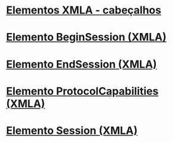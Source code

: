 # [Elementos XMLA - cabeçalhos](xml-elements-headers.md)

# [Elemento BeginSession (XMLA)](beginsession-element-xmla.md)
# [Elemento EndSession (XMLA)](endsession-element-xmla.md)
# [Elemento ProtocolCapabilities (XMLA)](protocolcapabilities-element-xmla.md)
# [Elemento Session (XMLA)](session-element-xmla.md)
